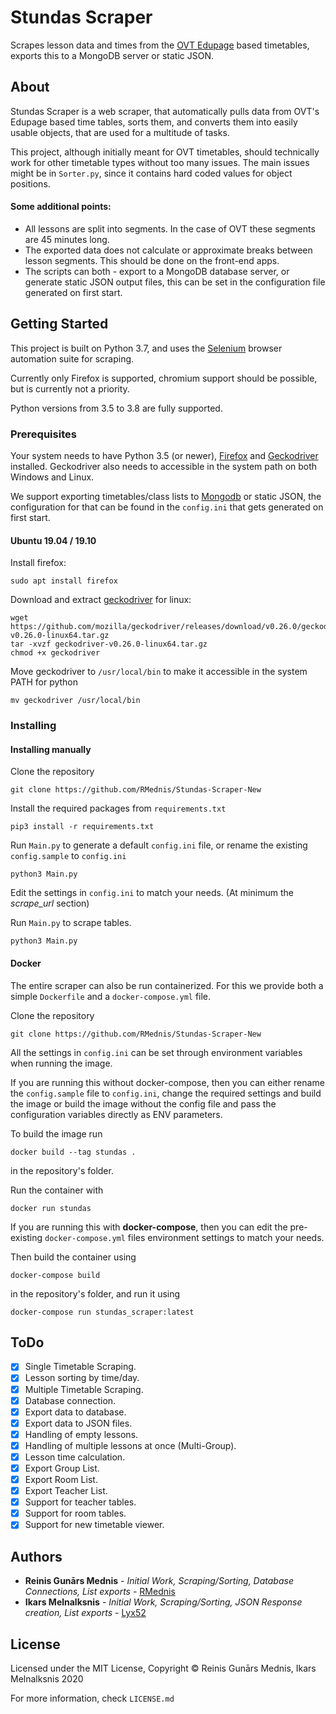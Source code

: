 # Stundas Scraper

Scrapes lesson data and times from the [OVT Edupage](https://ogrestehnikums.edupage.org) based timetables, exports this 
to a MongoDB server or static JSON.

## About
Stundas Scraper is a web scraper, that automatically pulls data from OVT's Edupage based time tables, sorts them, and
converts them into easily usable objects, that are used for a multitude of tasks.  

This project, although initially meant for OVT timetables, should technically work for other timetable types without too
many issues. The main issues might be in `Sorter.py`, since it contains hard coded values for object positions.

#### Some additional points:

- All lessons are split into segments. In the case of OVT these segments are 45 minutes long. 
- The exported data does not calculate or approximate breaks between lesson segments. This should be done on the 
front-end apps.
- The scripts can both - export to a MongoDB database server, or generate static JSON output files, this can be set
in the configuration file generated on first start.


## Getting Started

This project is built on Python 3.7, and uses the [Selenium](https://pypi.org/project/selenium/) browser automation suite for scraping.

Currently only Firefox is supported, chromium support should be possible, but is currently not a priority.

Python versions from 3.5 to 3.8 are fully supported.

### Prerequisites
Your system needs to have Python 3.5 (or newer), [Firefox](https://www.mozilla.org/en-US/firefox/new/) and [Geckodriver](https://github.com/mozilla/geckodriver/releases) installed. 
Geckodriver also needs to accessible in the system path on both Windows and Linux.

We support exporting timetables/class lists to [Mongodb](https://www.mongodb.com) or static JSON, the configuration for that can
be found in the `config.ini` that gets generated on first start.  
 

#### Ubuntu 19.04 / 19.10
Install firefox: 
```
sudo apt install firefox 
```

Download and extract [geckodriver](https://github.com/mozilla/geckodriver/releases/latest) for linux: 
```
wget https://github.com/mozilla/geckodriver/releases/download/v0.26.0/geckodriver-v0.26.0-linux64.tar.gz 
tar -xvzf geckodriver-v0.26.0-linux64.tar.gz
chmod +x geckodriver
```
Move geckodriver to `/usr/local/bin` to make it accessible in the system PATH for python
```
mv geckodriver /usr/local/bin
```

### Installing


#### Installing manually
Clone the repository
```
git clone https://github.com/RMednis/Stundas-Scraper-New
```
Install the required packages from `requirements.txt`
```
pip3 install -r requirements.txt
```
Run `Main.py` to generate a default `config.ini` file, or rename the existing `config.sample` to `config.ini`  
```
python3 Main.py
```

Edit the settings in `config.ini` to match your needs. (At minimum the *scrape_url* section)

Run `Main.py` to scrape tables.
```
python3 Main.py
```
#### Docker
The entire scraper can also be run containerized. For this we provide both a simple ``Dockerfile`` and
a ``docker-compose.yml`` file. 

Clone the repository
```
git clone https://github.com/RMednis/Stundas-Scraper-New
```


All the settings in ``config.ini`` can be set through environment variables when running the image.

If you are running this without docker-compose, then you can either rename the ``config.sample`` file to ``config.ini``,
change the required settings and build the image or build the image without the config file and pass the configuration 
variables directly as ENV parameters.

To build the image run
```
docker build --tag stundas .
```
in the repository's folder.

Run the container with
```
docker run stundas
```
If you are running this with **docker-compose**, then you can edit the pre-existing ``docker-compose.yml`` files environment
 settings to match your needs.

Then build the container using 
```
docker-compose build
```
in the repository's folder, and run it using
```
docker-compose run stundas_scraper:latest
```

## ToDo
- [x] Single Timetable Scraping.
- [x] Lesson sorting by time/day.
- [x] Multiple Timetable Scraping.
- [x] Database connection.
- [x] Export data to database.
- [X] Export data to JSON files.
- [x] Handling of empty lessons.
- [x] Handling of multiple lessons at once (Multi-Group).
- [x] Lesson time calculation.
- [x] Export Group List.
- [x] Export Room List.
- [x] Export Teacher List.
- [x] Support for teacher tables.
- [x] Support for room tables.
- [x] Support for new timetable viewer.

## Authors

* **Reinis Gunārs Mednis** - *Initial Work, Scraping/Sorting, Database Connections, List exports* - [RMednis](https://github.com/RMednis)
* **Ikars Melnalksnis** - *Initial Work, Scraping/Sorting, JSON Response creation, List exports* - [Lyx52](https://github.com/Lyx52)

## License

Licensed under the MIT License, Copyright © Reinis Gunārs Mednis, Ikars Melnalksnis 2020

For more information, check ``LICENSE.md``


